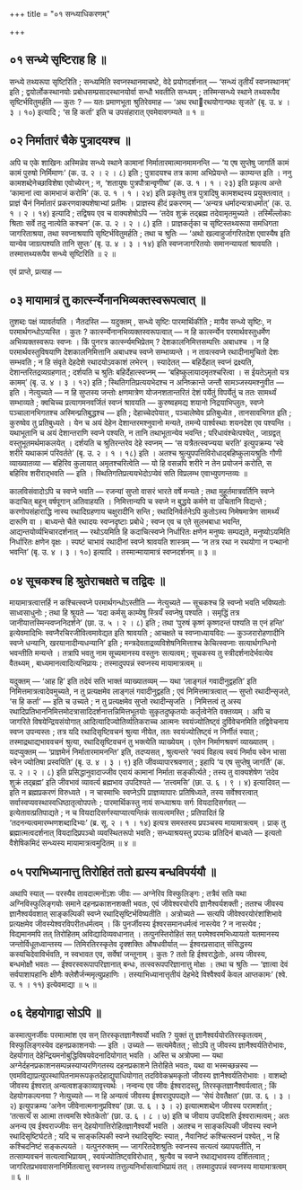 +++
title = "०१ सन्ध्याधिकरणम्"

+++

## ०१ सन्ध्ये सृष्टिराह हि ॥

सन्ध्ये तथ्यरूपा सृष्टिरिति ; सन्ध्यमिति स्वप्नस्थानमाचष्टे, वेदे प्रयोगदर्शनात् — ‘सन्ध्यं तृतीयँ स्वप्नस्थानम्’ इति ; द्वयोर्लोकस्थानयोः प्रबोधसम्प्रसादस्थानयोर्वा सन्धौ भवतीति सन्ध्यम् ; तस्मिन्सन्ध्ये स्थाने तथ्यरूपैव सृष्टिर्भवितुमर्हति — कुतः ? — यतः प्रमाणभूता श्रुतिरेवमाह — ‘अथ रथारथयोगान्पथः सृजते’ (बृ. उ. ४ । ३ । १०) इत्यादि ; ‘स हि कर्ता’ इति च उपसंहारात् एवमेवावगम्यते ॥ १ ॥

## ०२ निर्मातारं चैके पुत्रादयश्च ॥

अपि च एके शाखिनः अस्मिन्नेव सन्ध्ये स्थाने कामानां निर्मातारमात्मानमामनन्ति — ‘य एष सुप्तेषु जागर्ति कामं कामं पुरुषो निर्मिमाणः’ (क. उ. २ । २ । ८) इति ; पुत्रादयश्च तत्र कामा अभिप्रेयन्ते — काम्यन्त इति । ननु कामशब्देनेच्छाविशेषा एवोच्येरन् ; न, ‘शतायुषः पुत्रपौत्रान्वृणीष्व’ (क. उ. १ । १ । २३) इति प्रकृत्य अन्ते ‘कामानां त्वा कामभाजं करोमि’ (क. उ. १ । १ । २४) इति प्रकृतेषु तत्र पुत्रादिषु कामशब्दस्य प्रयुक्तत्वात् । प्राज्ञं चैनं निर्मातारं प्रकरणवाक्यशेषाभ्यां प्रतीमः । प्राज्ञस्य हीदं प्रकरणम् — ‘अन्यत्र धर्मादन्यत्राधर्मात्’ (क. उ. १ । २ । १४) इत्यादि ; तद्विषय एव च वाक्यशेषोऽपि — ‘तदेव शुक्रं तद्ब्रह्म तदेवामृतमुच्यते । तस्मिँल्लोकाः श्रिताः सर्वे तदु नात्येति कश्चन’ (क. उ. २ । २ । ८) इति । प्राज्ञकर्तृका च सृष्टिस्तथ्यरूपा समधिगता जागरिताश्रया, तथा स्वप्नाश्रयापि सृष्टिर्भवितुमर्हति ; तथा च श्रुतिः — ‘अथो खल्वाहुर्जागरितदेश एवास्यैष इति यान्येव जाग्रत्पश्यति तानि सुप्तः’ (बृ. उ. ४ । ३ । १४) इति स्वप्नजागरितयोः समानन्यायतां श्रावयति । तस्मात्तथ्यरूपैव सन्ध्ये सृष्टिरिति ॥ २ ॥

एवं प्राप्ते, प्रत्याह —

## ०३ मायामात्रं तु कार्त्स्न्येनानभिव्यक्तस्वरूपत्वात् ॥

तुशब्दः पक्षं व्यावर्तयति । नैतदस्ति — यदुक्तम् , सन्ध्ये सृष्टिः पारमार्थिकीति ; मायैव सन्ध्ये सृष्टिः, न परमार्थगन्धोऽप्यस्ति । कुतः ? कार्त्स्न्येनानभिव्यक्तस्वरूपत्वात् — न हि कार्त्स्न्येन परमार्थवस्तुधर्मेण अभिव्यक्तस्वरूपः स्वप्नः । किं पुनरत्र कार्त्स्न्यमभिप्रेतम् ? देशकालनिमित्तसम्पत्तिः अबाधश्च । न हि परमार्थवस्तुविषयाणि देशकालनिमित्तानि अबाधश्च स्वप्ने सम्भाव्यन्ते । न तावत्स्वप्ने रथादीनामुचितो देशः सम्भवति ; न हि संवृते देहदेशे रथादयोऽवकाशं लभेरन् । स्यादेतत् — बहिर्देहात् स्वप्नं द्रक्ष्यति, देशान्तरितद्रव्यग्रहणात् ; दर्शयति च श्रुतिः बहिर्देहात्स्वप्नम् — ‘बहिष्कुलायादमृतश्चरित्वा । स ईयतेऽमृतो यत्र कामम्’ (बृ. उ. ४ । ३ । १२) इति ; स्थितिगतिप्रत्ययभेदश्च न अनिष्क्रान्ते जन्तौ सामञ्जस्यमश्नुवीत — इति । नेत्युच्यते — न हि सुप्तस्य जन्तोः क्षणमात्रेण योजनशतान्तरितं देशं पर्येतुं विपर्येतुं च ततः सामर्थ्यं सम्भाव्यते ; क्वचिच्च प्रत्यागमनवर्जितं स्वप्नं श्रावयति — कुरुष्वहमद्य शयानो निद्रयाभिप्लुतः, स्वप्ने पञ्चालानभिगतश्च अस्मिन्प्रतिबुद्धश्च — इति ; देहाच्चेदपेयात् , पञ्चालेष्वेव प्रतिबुध्येत , तानसावभिगत इति ; कुरुष्वेव तु प्रतिबुध्यते । येन च अयं देहेन देशान्तरमश्नुवानो मन्यते, तमन्ये पार्श्वस्थाः शयनदेश एव पश्यन्ति । यथाभूतानि च अयं देशान्तराणि स्वप्ने पश्यति, न तानि तथाभूतान्येव भवन्ति ; परिधावंश्चेत्पश्येत् , जाग्रद्वत् वस्तुभूतमर्थमाकलयेत् । दर्शयति च श्रुतिरन्तरेव देहे स्वप्नम् — ‘स यत्रैतत्स्वप्न्यया चरति’ इत्युपक्रम्य ‘स्वे शरीरे यथाकामं परिवर्तते’ (बृ. उ. २ । १ । १८) इति । अतश्च श्रुत्युपपत्तिविरोधाद्बहिष्कुलायश्रुतिः गौणी व्याख्यातव्या — बहिरिव कुलायात् अमृतश्चरित्वेति — यो हि वसन्नपि शरीरे न तेन प्रयोजनं करोति, स बहिरिव शरीराद्भवति — इति । स्थितिगतिप्रत्ययभेदोऽप्येवं सति विप्रलम्भ एवाभ्युपगन्तव्यः ॥

कालविसंवादोऽपि च स्वप्ने भवति — रजन्यां सुप्तो वासरं भारते वर्षे मन्यते ; तथा मुहूर्तमात्रवर्तिनि स्वप्ने कदाचित् बहून् वर्षपूगान् अतिवाहयति । निमित्तान्यपि च स्वप्ने न बुद्धये कर्मणे वा उचितानि विद्यन्ते ; करणोपसंहाराद्धि नास्य रथादिग्रहणाय चक्षुरादीनि सन्ति ; रथादिनिर्वर्तनेऽपि कुतोऽस्य निमेषमात्रेण सामर्थ्यं दारूणि वा । बाध्यन्ते चैते रथादयः स्वप्नदृष्टाः प्रबोधे ; स्वप्न एव च एते सुलभबाधा भवन्ति, आद्यन्तयोर्व्यभिचारदर्शनात् — रथोऽयमिति हि कदाचित्स्वप्ने निर्धारितः क्षणेन मनुष्यः सम्पद्यते, मनुष्योऽयमिति निर्धारितः क्षणेन वृक्षः । स्पष्टं चाभावं रथादीनां स्वप्ने श्रावयति शास्त्रम् — ‘न तत्र रथा न रथयोगा न पन्थानो भवन्ति’ (बृ. उ. ४ । ३ । १०) इत्यादि । तस्मान्मायामात्रं स्वप्नदर्शनम् ॥ ३ ॥

## ०४ सूचकश्च हि श्रुतेराचक्षते च तद्विदः ॥

मायामात्रत्वात्तर्हि न कश्चित्स्वप्ने परमार्थगन्धोऽस्तीति — नेत्युच्यते — सूचकश्च हि स्वप्नो भवति भविष्यतोः साध्वसाधुनोः ; तथा हि श्रूयते — ‘यदा कर्मसु काम्येषु स्त्रियँ स्वप्नेषु पश्यति । समृद्धिं तत्र जानीयात्तस्मिन्स्वप्ननिदर्शने’ (छा. उ. ५ । २ । ८) इति ; तथा ‘पुरुषं कृष्णं कृष्णदन्तं पश्यति स एनं हन्ति’ इत्येवमादिभिः स्वप्नैरचिरजीवित्वमावेद्यत इति श्रावयति ; आचक्षते च स्वप्नाध्यायविदः — कुञ्जरारोहणादीनि स्वप्ने धन्यानि, खरयानादीन्यधन्यानि’ इति ; मन्त्रदेवताद्रव्यविशेषनिमित्ताश्च केचित्स्वप्नाः सत्यार्थगन्धिनो भवन्तीति मन्यन्ते । तत्रापि भवतु नाम सूच्यमानस्य वस्तुनः सत्यत्वम् ; सूचकस्य तु स्त्रीदर्शनादेर्भवत्येव वैतथ्यम् , बाध्यमानत्वादित्यभिप्रायः ; तस्मादुपपन्नं स्वप्नस्य मायामात्रत्वम् ॥

यदुक्तम् — ‘आह हि’ इति तदेवं सति भाक्तं व्याख्यातव्यम् — यथा ‘लाङ्गलं गवादीनुद्वहति’ इति निमित्तमात्रत्वादेवमुच्यते, न तु प्रत्यक्षमेव लाङ्गलं गवादीनुद्वहति ; एवं निमित्तमात्रत्वात् — सुप्तो रथादीन्सृजते, ‘स हि कर्ता’ — इति च उच्यते ; न तु प्रत्यक्षमेव सुप्तो रथादीन्सृजति । निमित्तत्वं तु अस्य रथादिप्रतिभाननिमित्तमोदत्रासादिदर्शनात्तन्निमित्तभूतयोः सुकृतदुष्कृतयोः कर्तृत्वेनेति वक्तव्यम् । अपि च जागरिते विषयेन्द्रियसंयोगात् आदित्यादिज्योतिर्व्यतिकराच्च आत्मनः स्वयंज्योतिष्ट्वं दुर्विवेचनमिति तद्विवेचनाय स्वप्न उपन्यस्तः ; तत्र यदि रथादिसृष्टिवचनं श्रुत्या नीयेत, ततः स्वयंज्योतिष्ट्वं न निर्णीतं स्यात् ; तस्माद्रथाद्यभाववचनं श्रुत्या, रथादिसृष्टिवचनं तु भक्त्येति व्याख्येयम् । एतेन निर्माणश्रवणं व्याख्यातम् । यदप्युक्तम् — ‘प्राज्ञमेनं निर्मातारमामनन्ति’ इति, तदप्यसत् , श्रुत्यन्तरे ‘स्वयं विहत्य स्वयं निर्माय स्वेन भासा स्वेन ज्योतिषा प्रस्वपिति’ (बृ. उ. ४ । ३ । ९) इति जीवव्यापारश्रवणात् ; इहापि ‘य एष सुप्तेषु जागर्ति’ (क. उ. २ । २ । ८) इति प्रसिद्धानुवादाज्जीव एवायं कामानां निर्माता सङ्कीर्त्यते ; तस्य तु वाक्यशेषेण ‘तदेव शुक्रं तद्ब्रह्म’ इति जीवभावं व्यावर्त्य ब्रह्मभाव उपदिश्यते — ‘तत्त्वमसि’ (छा. उ. ६ । ९ । ४) इत्यादिवत् — इति न ब्रह्मप्रकरणं विरुध्यते । न चास्माभिः स्वप्नेऽपि प्राज्ञव्यापारः प्रतिषिध्यते, तस्य सर्वेश्वरत्वात् सर्वास्वप्यवस्थास्वधिष्ठातृत्वोपपत्तेः ; पारमार्थिकस्तु नायं सन्ध्याश्रयः सर्गः वियदादिसर्गवत् — इत्येतावत्प्रतिपाद्यते ; न च वियदादिसर्गस्याप्यात्यन्तिकं सत्यत्वमस्ति ; प्रतिपादितं हि ‘तदनन्यत्वमारम्भणशब्दादिभ्यः’ (ब्र. सू. २ । १ । १४) इत्यत्र समस्तस्य प्रपञ्चस्य मायामात्रत्वम् । प्राक् तु ब्रह्मात्मत्वदर्शनात् वियदादिप्रपञ्चो व्यवस्थितरूपो भवति ; सन्ध्याश्रयस्तु प्रपञ्चः प्रतिदिनं बाध्यते — इत्यतो वैशेषिकमिदं सन्ध्यस्य मायामात्रत्वमुदितम् ॥ ४ ॥

## ०५ पराभिध्यानात्तु तिरोहितं ततो ह्यस्य बन्धविपर्ययौ ॥

अथापि स्यात् — परस्यैव तावदात्मनोंऽशः जीवः — अग्नेरिव विस्फुलिङ्गः ; तत्रैवं सति यथा अग्निविस्फुलिङ्गयोः समाने दहनप्रकाशनशक्ती भवतः, एवं जीवेश्वरयोरपि ज्ञानैश्वर्यशक्ती ; ततश्च जीवस्य ज्ञानैश्वर्यवशात् साङ्कल्पिकी स्वप्ने रथादिसृष्टिर्भविष्यतीति । अत्रोच्यते — सत्यपि जीवेश्वरयोरंशांशिभावे प्रत्यक्षमेव जीवस्येश्वरविपरीतधर्मत्वम् । किं पुनर्जीवस्य ईश्वरसमानधर्मत्वं नास्त्येव ? न नास्त्येव ; विद्यमानमपि तत् तिरोहितम् अविद्यादिव्यवधानात् । तत्पुनस्तिरोहितं सत् परमेश्वरमभिध्यायतो यतमानस्य जन्तोर्विधूतध्वान्तस्य — तिमिरतिरस्कृतेव दृक्शक्तिः औषधवीर्यात् — ईश्वरप्रसादात् संसिद्धस्य कस्यचिदेवाविर्भवति, न स्वभावत एव, सर्वेषां जन्तूनाम् । कुतः ? ततो हि ईश्वराद्धेतोः, अस्य जीवस्य, बन्धमोक्षौ भवतः — ईश्वरस्वरूपापरिज्ञानात् बन्धः, तत्स्वरूपपरिज्ञानात्तु मोक्षः । तथा च श्रुतिः — ‘ज्ञात्वा देवं सर्वपाशापहानिः क्षीणैः क्लेशैर्जन्ममृत्युप्रहाणिः । तस्याभिध्यानात्तृतीयं देहभेदे विश्वैश्वर्यं केवल आप्तकामः’ (श्वे. उ. १ । ११) इत्येवमाद्या ॥ ५ ॥

## ०६ देहयोगाद्वा सोऽपि ॥

कस्मात्पुनर्जीवः परमात्मांश एव सन् तिरस्कृतज्ञानैश्वर्यो भवति ? युक्तं तु ज्ञानैश्वर्ययोरतिरस्कृतत्वम् , विस्फुलिङ्गस्येव दहनप्रकाशनयोः — इति । उच्यते — सत्यमेवैतत् ; सोऽपि तु जीवस्य ज्ञानैश्वर्यतिरोभावः, देहयोगात् देहेन्द्रियमनोबुद्धिविषयवेदनादियोगात् भवति । अस्ति च अत्रोपमा — यथा अग्नेर्दहनप्रकाशनसम्पन्नस्याप्यरणिगतस्य दहनप्रकाशने तिरोहिते भवतः, यथा वा भस्मच्छन्नस्य — एवमविद्याप्रत्युपस्थापितनामरूपकृतदेहाद्युपाधियोगात् तदविवेकभ्रमकृतो जीवस्य ज्ञानैश्वर्यतिरोभावः । वाशब्दो जीवस्य ईश्वरात् अन्यत्वशङ्काव्यावृत्त्यर्थः । नन्वन्य एव जीवः ईश्वरादस्तु, तिरस्कृतज्ञानैश्वर्यत्वात् ; किं देहयोगकल्पनया ? नेत्युच्यते — न हि अन्यत्वं जीवस्य ईश्वरादुपपद्यते — ‘सेयं देवतैक्षत’ (छा. उ. ६ । ३ । २) इत्युपक्रम्य ‘अनेन जीवेनात्मनानुप्रविश्य’ (छा. उ. ६ । ३ । २) इत्यात्मशब्देन जीवस्य परामर्शात् ; ‘तत्सत्यँ स आत्मा तत्त्वमसि श्वेतकेतो’ (छा. उ. ६ । ८ । ७) इति च जीवाय उपदिशति ईश्वरात्मत्वम् ; अतः अनन्य एव ईश्वराज्जीवः सन् देहयोगात्तिरोहितज्ञानैश्वर्यो भवति । अतश्च न साङ्कल्पिकी जीवस्य स्वप्ने रथादिसृष्टिर्घटते ; यदि च साङ्कल्पिकी स्वप्ने रथादिसृष्टिः स्यात् , नैवानिष्टं कश्चित्स्वप्नं पश्येत् , न हि कश्चिदनिष्टं सङ्कल्पयते । यत्पुनरुक्तम् — जागरितदेशश्रुतिः स्वप्नस्य सत्यत्वं ख्यापयतीति, न तत्साम्यवचनं सत्यत्वाभिप्रायम् , स्वयंज्योतिष्ट्वविरोधात् , श्रुत्यैव च स्वप्ने रथाद्यभावस्य दर्शितत्वात् ; जागरितप्रभववासनानिर्मितत्वात्तु स्वप्नस्य तत्तुल्यनिर्भासत्वाभिप्रायं तत् । तस्मादुपपन्नं स्वप्नस्य मायामात्रत्वम् ॥ ६ ॥
